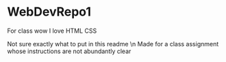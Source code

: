 # WebDevRepo1
For class wow I love HTML CSS

Not sure exactly what to put in this readme \n
Made for a class assignment whose instructions are not abundantly clear
